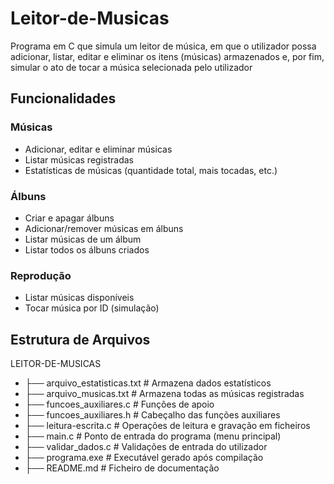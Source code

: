 # Leitor-de-Musicas
Programa em C que simula um leitor de música, em que o utilizador possa adicionar, listar, editar e eliminar os itens (músicas) armazenados e, por fim, simular o ato de tocar a música selecionada pelo utilizador

## Funcionalidades
### Músicas 
- Adicionar, editar e eliminar músicas
- Listar músicas registradas
- Estatísticas de músicas (quantidade total, mais tocadas, etc.)

### Álbuns
- Criar e apagar álbuns
- Adicionar/remover músicas em álbuns
- Listar músicas de um álbum
- Listar todos os álbuns criados

### Reprodução
- Listar músicas disponíveis
- Tocar música por ID (simulação)

## Estrutura de Arquivos
LEITOR-DE-MUSICAS
- ├── arquivo_estatisticas.txt        # Armazena dados estatísticos
- ├── arquivo_musicas.txt             # Armazena todas as músicas registradas
- ├── funcoes_auxiliares.c            # Funções de apoio
- ├── funcoes_auxiliares.h            # Cabeçalho das funções auxiliares
- ├── leitura-escrita.c               # Operações de leitura e gravação em ficheiros
- ├── main.c                          # Ponto de entrada do programa (menu principal)
- ├── validar_dados.c                 # Validações de entrada do utilizador
- ├── programa.exe                    # Executável gerado após compilação
- ├── README.md                       # Ficheiro de documentação 

